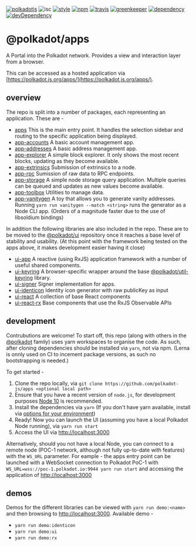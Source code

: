 [![polkadotjs](https://img.shields.io/badge/polkadot-js-orange.svg?style=flat-square)](https://polkadot.js.org)
![isc](https://img.shields.io/badge/license-ISC-lightgrey.svg?style=flat-square)
[![style](https://img.shields.io/badge/code%20style-semistandard-lightgrey.svg?style=flat-square)](https://github.com/Flet/semistandard)
[![npm](https://img.shields.io/npm/v/@polkadot/apps.svg?style=flat-square)](https://www.npmjs.com/package/@polkadot/apps)
[![travis](https://img.shields.io/travis/polkadot-js/apps.svg?style=flat-square)](https://travis-ci.org/polkadot-js/apps)
[![greenkeeper](https://img.shields.io/badge/greenkeeper-enabled-brightgreen.svg?style=flat-square)](https://greenkeeper.io/)
[![dependency](https://img.shields.io/david/polkadot-js/apps.svg?style=flat-square)](https://david-dm.org/polkadot-js/apps)
[![devDependency](https://img.shields.io/david/dev/polkadot-js/apps.svg?style=flat-square)](https://david-dm.org/polkadot-js/apps#info=devDependencies)

# @polkadot/apps

A Portal into the Polkadot network. Provides a view and interaction layer from a browser.

This can be accessed as a hosted application via [https://polkadot.js.org/apps/](https://polkadot.js.org/apps/).

## overview

The repo is split into a number of packages, each representing an application. These are -

- [apps](packages/apps/) This is the main entry point. It handles the selection sidebar and routing to the specific application being displayed.
- [app-accounts](packages/app-accounts/) A basic account management app.
- [app-addresses](packages/app-addresses/) A basic address management app.
- [app-explorer](packages/app-explorer/) A simple block explorer. It only shows the most recent blocks, updating as they become available.
- [app-extrinsics](packages/app-extrinsics/) Submission of extrinsics to a node.
- [app-rpc](packages/app-rpc/) Sumission of raw data to RPC endpoints.
- [app-storage](packages/app-storage/) A simple node storage query application. Multiple queries can be queued and updates as new values become available.
- [app-toolbox](packages/app-toolbox/) Utilities to manage data.
- [app-vanitygen](packages/app-vanitygen/) A toy that allows you to generate vanity addresses. Running `yarn run vanitygen --match <string>` runs the generator as a Node CLI app. (Orders of a magnitude faster due to the use of libsoldium bindings)

In addition the following libraries are also included in the repo. These are to be moved to the [@polkadot/ui](https://github.com/polkadot-js/ui/) repository once it reaches a base level of stability and usability. (At this point with the framework being tested on the apps above, it makes development easier having it close)

- [ui-app](packages/ui-app/) A reactive (using RxJS) application framework with a number of useful shared components.
- [ui-keyring](packages/ui-keyring/) A browser-specific wrapper around the base [@polkadot/util-keyring](https://github.com/polkadot-js/util/) library.
- [ui-signer](packages/ui-signer/) Signer implementation for apps.
- [ui-identicon](packages/ui-identicon/) Identity icon generator with raw publicKey as input
- [ui-react](packages/ui-react) A collection of base React components
- [ui-react-rx](packages/ui-react-rx) Base components that use the RxJS Observable APIs

## development

Contrubutions are welcome! To start off, this repo (along with others in the [@polkadot](https://github.com/polkadot-js/) family) uses yarn workspaces to organise the code. As such, after cloning dependencies should be installed via `yarn`, not via npm. (Lerna is onnly used on CI to incement package versions, as such no bootstrapping is needed.)

To get started -

1. Clone the repo locally, via `git clone https://github.com/polkadot-js/apps <optional local path>`
2. Ensure that you have a recent version of `node.js`, for development purposes [Node 10](https://nodejs.org/en/) is recommended.
3. Install the dependencies via `yarn` (If you don't have yarn available, install via [options for your environment](https://yarnpkg.com/en/docs/install))
4. Ready! Now you can launch the UI (assuming you have a local Polkadot Node running), via `yarn run start`
5. Access the UI via [http://localhost:3000](http://localhost:3000)

Alternatively, should you not have a local Node, you can connect to a remote node (POC-1 network, although not fully up-to-date with features) with the `WS_URL` parameter. For eample - the apps entry point can be launched with a WebSocket connection to Polkadot PoC-1 with `WS_URL=wss://poc-1.polkadot.io:9944 yarn run start` and accessing the application of [http://localhost:3000](http://localhost:3000)

## demos

Demos for the different libraries can be viewed with `yarn run demo:<name>` and then browsing to [http://localhost:3000](http://localhost:3000). Available demo -

- `yarn run demo:identicon`
- `yarn run demo:ui`
- `yarn run demo:rx`
